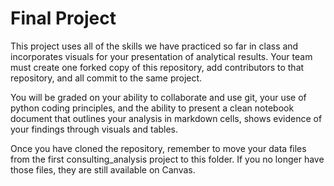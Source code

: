 # Final Project
This project uses all of the skills we have practiced so far in class and incorporates visuals for your presentation of analytical results. Your team must create one forked copy of this repository, add contributors to that repository, and all commit to the same project.

You will be graded on your ability to collaborate and use git, your use of python coding principles, and the ability to present a clean notebook document that outlines your analysis in markdown cells, shows evidence of your findings through visuals and tables.

Once you have cloned the repository, remember to move your data files from the first consulting_analysis project to this folder. If you no longer have those files, they are still available on Canvas.
